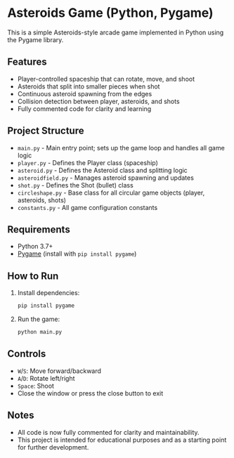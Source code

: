 # Asteroids Game (Python, Pygame)

This is a simple Asteroids-style arcade game implemented in Python using the Pygame library.

## Features
- Player-controlled spaceship that can rotate, move, and shoot
- Asteroids that split into smaller pieces when shot
- Continuous asteroid spawning from the edges
- Collision detection between player, asteroids, and shots
- Fully commented code for clarity and learning

## Project Structure
- `main.py` - Main entry point; sets up the game loop and handles all game logic
- `player.py` - Defines the Player class (spaceship)
- `asteroid.py` - Defines the Asteroid class and splitting logic
- `asteroidfield.py` - Manages asteroid spawning and updates
- `shot.py` - Defines the Shot (bullet) class
- `circleshape.py` - Base class for all circular game objects (player, asteroids, shots)
- `constants.py` - All game configuration constants

## Requirements
- Python 3.7+
- [Pygame](https://www.pygame.org/) (install with `pip install pygame`)

## How to Run
1. Install dependencies:
   ```bash
   pip install pygame
   ```
2. Run the game:
   ```bash
   python main.py
   ```

## Controls
- `W`/`S`: Move forward/backward
- `A`/`D`: Rotate left/right
- `Space`: Shoot
- Close the window or press the close button to exit

## Notes
- All code is now fully commented for clarity and maintainability.
- This project is intended for educational purposes and as a starting point for further development.

